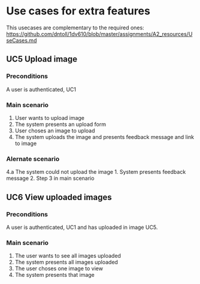 # Use cases for extra features

This usecases are complementary to the required ones: https://github.com/dntoll/1dv610/blob/master/assignments/A2_resources/UseCases.md


## UC5 Upload image

### Preconditions
A user is authenticated, UC1

### Main scenario
1. User wants to upload image
2. The system presents an upload form
3. User choses an image to upload
4. The system uploads the image and presents feedback message and link to image 

### Alernate scenario

4.a The system could not upload the image
    1. System presents feedback message
    2. Step 3 in main scenario


## UC6 View uploaded images

### Preconditions
A user is authenticated, UC1 and has uploaded in image UC5.

### Main scenario
1. The user wants to see all images uploaded
2. The system presents all images uploaded
3. The user choses one image to view 
4. The system presents that image
